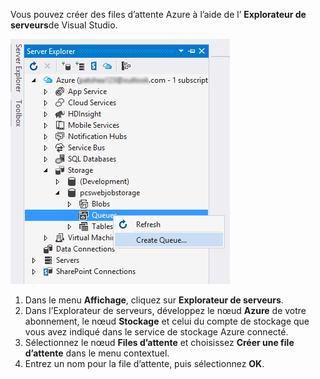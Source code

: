 Vous pouvez créer des files d’attente Azure à l’aide de l’ **Explorateur de serveurs**de Visual Studio.

![Objets blob de l’Explorateur de serveurs][Image1]

1. Dans le menu **Affichage**, cliquez sur **Explorateur de serveurs**.
2. Dans l’Explorateur de serveurs, développez le nœud **Azure** de votre abonnement, le nœud **Stockage** et celui du compte de stockage que vous avez indiqué dans le service de stockage Azure connecté.
3. Sélectionnez le nœud **Files d’attente** et choisissez **Créer une file d’attente** dans le menu contextuel.
4. Entrez un nom pour la file d’attente, puis sélectionnez **OK**.   

[Image1]: ./media/vs-create-queue-in-server-explorer/vs-storage-queues-create-in-server-explorer.png

<!--HONumber=Jan17_HO3-->


